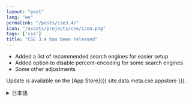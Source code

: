 ```yaml
---
layout: "post"
lang: "en"
permalink: "/posts/cse3.4/"
icon: "/assets/projects/cse/icon.png"
tags: ['cse']
title: "CSE 3.4 has been released"
---
```


- Added a list of recommended search engines for easier setup
- Added option to disable percent-encoding for some search engines
- Some other adjustments

Update is available on the [App Store]({{ site.data.meta.cse.appstore }}).

<details lang="ja">
  <summary>日本語</summary>

- セットアップをより容易にするために、おすすめの検索エンジンのリストを追加しました
- 一部の検索エンジンのために、パーセントエンコーディングを無効にするオプションを追加しました
- その他いくつかの調整を行いました

アップデートは[App Store]({{ site.data.meta.cse.appstore }})で利用可能です。

</details>
